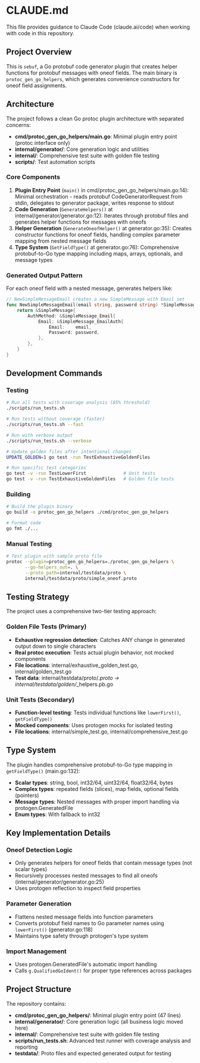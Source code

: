 # CLAUDE.md

This file provides guidance to Claude Code (claude.ai/code) when working with code in this repository.

## Project Overview

This is `sebuf`, a Go protobuf code generator plugin that creates helper functions for protobuf messages with oneof fields. The main binary is `protoc_gen_go_helpers`, which generates convenience constructors for oneof field assignments.

## Architecture

The project follows a clean Go protoc plugin architecture with separated concerns:

- **cmd/protoc_gen_go_helpers/main.go**: Minimal plugin entry point (protoc interface only)
- **internal/generator/**: Core generation logic and utilities  
- **internal/**: Comprehensive test suite with golden file testing
- **scripts/**: Test automation scripts

### Core Components

1. **Plugin Entry Point** (`main()` in cmd/protoc_gen_go_helpers/main.go:14): Minimal orchestration - reads protobuf CodeGeneratorRequest from stdin, delegates to generator package, writes response to stdout
2. **Code Generation** (`GenerateHelpers()` at internal/generator/generator.go:12): Iterates through protobuf files and generates helper functions for messages with oneofs
3. **Helper Generation** (`GenerateOneofHelper()` at generator.go:35): Creates constructor functions for oneof fields, handling complex parameter mapping from nested message fields
4. **Type System** (`GetFieldType()` at generator.go:76): Comprehensive protobuf-to-Go type mapping including maps, arrays, optionals, and message types

### Generated Output Pattern

For each oneof field with a nested message, generates helpers like:
```go
// NewSimpleMessageEmail creates a new SimpleMessage with Email set
func NewSimpleMessageEmail(email string, password string) *SimpleMessage {
    return &SimpleMessage{
        AuthMethod: &SimpleMessage_Email{
            Email: &SimpleMessage_EmailAuth{
                Email:    email,
                Password: password,
            },
        },
    }
}
```

## Development Commands

### Testing
```bash
# Run all tests with coverage analysis (85% threshold)
./scripts/run_tests.sh

# Run tests without coverage (faster)
./scripts/run_tests.sh --fast

# Run with verbose output
./scripts/run_tests.sh --verbose

# Update golden files after intentional changes
UPDATE_GOLDEN=1 go test -run TestExhaustiveGoldenFiles

# Run specific test categories
go test -v -run TestLowerFirst              # Unit tests
go test -v -run TestExhaustiveGoldenFiles   # Golden file tests
```

### Building
```bash
# Build the plugin binary
go build -o protoc_gen_go_helpers ./cmd/protoc_gen_go_helpers

# Format code
go fmt ./...
```

### Manual Testing
```bash
# Test plugin with sample proto file
protoc --plugin=protoc_gen_go_helpers=./protoc_gen_go_helpers \
       --go-helpers_out=. \
       --proto_path=internal/testdata/proto \
       internal/testdata/proto/simple_oneof.proto
```

## Testing Strategy

The project uses a comprehensive two-tier testing approach:

### Golden File Tests (Primary)
- **Exhaustive regression detection**: Catches ANY change in generated output down to single characters
- **Real protoc execution**: Tests actual plugin behavior, not mocked components
- **File locations**: internal/exhaustive_golden_test.go, internal/golden_test.go
- **Test data**: internal/testdata/proto/*.proto → internal/testdata/golden/*_helpers.pb.go

### Unit Tests (Secondary)
- **Function-level testing**: Tests individual functions like `lowerFirst()`, `getFieldType()`
- **Mocked components**: Uses protogen mocks for isolated testing
- **File locations**: internal/simple_test.go, internal/comprehensive_test.go

## Type System

The plugin handles comprehensive protobuf-to-Go type mapping in `getFieldType()` (main.go:132):

- **Scalar types**: string, bool, int32/64, uint32/64, float32/64, bytes
- **Complex types**: repeated fields (slices), map fields, optional fields (pointers)
- **Message types**: Nested messages with proper import handling via protogen.GeneratedFile
- **Enum types**: With fallback to int32

## Key Implementation Details

### Oneof Detection Logic
- Only generates helpers for oneof fields that contain message types (not scalar types)
- Recursively processes nested messages to find all oneofs (internal/generator/generator.go:25)
- Uses protogen reflection to inspect field properties

### Parameter Generation  
- Flattens nested message fields into function parameters
- Converts protobuf field names to Go parameter names using `lowerFirst()` (generator.go:118)
- Maintains type safety through protogen's type system

### Import Management
- Uses protogen.GeneratedFile's automatic import handling
- Calls `g.QualifiedGoIdent()` for proper type references across packages

## Project Structure

The repository contains:
- **cmd/protoc_gen_go_helpers/**: Minimal plugin entry point (47 lines)
- **internal/generator/**: Core generation logic (all business logic moved here)
- **internal/**: Comprehensive test suite with golden file testing
- **scripts/run_tests.sh**: Advanced test runner with coverage analysis and reporting
- **testdata/**: Proto files and expected generated output for testing